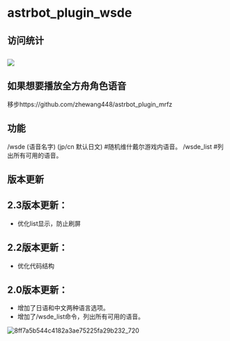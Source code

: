 # astrbot_plugin_wsde
## 访问统计
## <a href="https://count.getloli.com/"><img src="https://count.getloli.com/get/@:astrbot_plugin_wsde?theme=rule34"></a>

## 如果想要播放全方舟角色语音
移步https://github.com/zhewang448/astrbot_plugin_mrfz

## 功能
/wsde (语音名字) (jp/cn 默认日文)   #随机维什戴尔游戏内语音。
/wsde_list    #列出所有可用的语音。

## 版本更新
## 2.3版本更新：
- 优化list显示，防止刷屏

## 2.2版本更新：
- 优化代码结构

## 2.0版本更新：
- 增加了日语和中文两种语言选项。
- 增加了/wsde_list命令，列出所有可用的语音。



![8ff7a5b544c4182a3ae75225fa29b232_720](https://github.com/user-attachments/assets/58f58c60-4599-4b96-8af8-157444ec2c65)

